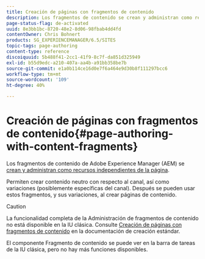 ```yaml
---
title: Creación de páginas con fragmentos de contenido
description: Los fragmentos de contenido se crean y administran como recursos independientes de la página. Permiten crear contenido neutro con respecto al canal, así como variaciones.
page-status-flag: de-activated
uuid: 8e3bb1bc-8720-48e2-8d06-98fbab4dd4fd
contentOwner: Chris Bohnert
products: SG_EXPERIENCEMANAGER/6.5/SITES
topic-tags: page-authoring
content-type: reference
discoiquuid: 5b488f41-2cc1-41f9-8c7f-da851d325949
exl-id: b55d9edc-a210-407a-aa4b-a91bb358be7b
source-git-commit: e1a0b114ce16d0e7f6a464e9d30b8f111297bcc6
workflow-type: tm+mt
source-wordcount: '109'
ht-degree: 40%

---
```


# Creación de páginas con fragmentos de contenido{#page-authoring-with-content-fragments}

Los fragmentos de contenido de Adobe Experience Manager (AEM) se [crean y administran como recursos independientes de la página](/help/assets/content-fragments/content-fragments.md).

Permiten crear contenido neutro con respecto al canal, así como variaciones (posiblemente específicas del canal). Después se pueden usar estos fragmentos, y sus variaciones, al crear páginas de contenido.

>[!CAUTION]
>
>La funcionalidad completa de la Administración de fragmentos de contenido no está disponible en la IU clásica. Consulte [Creación de páginas con fragmentos de contenido](/help/sites-authoring/content-fragments.md) en la documentación de creación estándar.
>
>El componente Fragmento de contenido se puede ver en la barra de tareas de la IU clásica, pero no hay más funciones disponibles.
